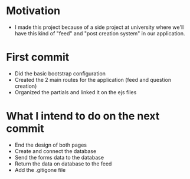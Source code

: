 # Motivation

 - I made this project because of a side project at university where we'll have this kind of "feed" and "post creation system" in our application.

# First commit

 - Did the basic bootstrap configuration
 - Created the 2 main routes for the application (feed and question creation)
 - Organized the partials and linked it on the ejs files

# What I intend to do on the next commit

 - End the design of both pages
 - Create and connect the database
 - Send the forms data to the database
 - Return the data on database to the feed
 - Add the .gitigone file